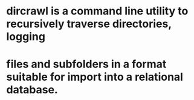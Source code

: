 # dircrawl is a command line utility to recursively traverse directories, logging
# files and subfolders in a format suitable for import into a relational database.
